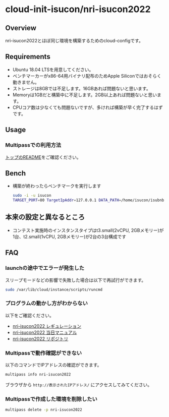 # cloud-init-isucon/nri-isucon2022

## Overview

nri-isucon2022とほぼ同じ環境を構築するためのcloud-configです。

## Requirements

* Ubuntu 18.04 LTSを用意してください。
* ベンチマーカーがx86-64用バイナリ配布のためApple Siliconではおそらく動きません。
* ストレージは8GBでは不足します。16GBあれば問題ないと思います。
* Memoryは1GBだと構築中に不足します。2GB以上あれば問題ないと思います。
* CPUコア数は少なくても問題ないですが、多ければ構築が早く完了するはずです。

## Usage

### Multipassでの利用方法

[トップのREADME](../README.md)をご確認ください。

## Bench

* 構築が終わったらベンチマークを実行します
  ```sh
  sudo -i -u isucon
  TARGET_PORT=80 TargetIpAddr=127.0.0.1 DATA_PATH=/home/isucon/isubnb/bench/initial-data /home/isucon/isubnb/bench/benchmarker
  ```

## 本来の設定と異なるところ

* コンテスト実施時のインスタンスタイプはt3.small(2vCPU, 2GBメモリー)が1台、t2.small(1vCPU, 2GBメモリー)が2台の3台構成です

## FAQ

### launchの途中でエラーが発生した

スリープモードなどの影響で失敗した場合は以下で再試行ができます。

```sh
sudo /var/lib/cloud/instance/scripts/runcmd
```

### プログラムの動かし方がわからない

以下をご確認ください。

* [nri-isucon2022 レギュレーション](https://github.com/nri-isucon/nri-isucon2022/blob/main/docs/regulation.md)
* [nri-isucon2022 当日マニュアル](https://github.com/nri-isucon/nri-isucon2022/blob/main/docs/manual.md)
* [nri-isucon2022 リポジトリ](https://github.com/nri-isucon/nri-isucon2022)

### Multipassで動作確認ができない

以下のコマンドでIPアドレスの確認ができます。

```sh
multipass info nri-isucon2022
```

ブラウザから `http://表示されたIPアドレス/` にアクセスしてみてください。

### Multipassで作成した環境を削除したい

```sh
multipass delete -p nri-isucon2022
```
